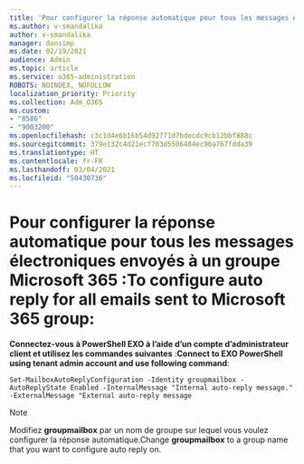 ```yaml
---
title: 'Pour configurer la réponse automatique pour tous les messages électroniques envoyés à un groupe Microsoft 365 :'
ms.author: v-smandalika
author: v-smandalika
manager: dansimp
ms.date: 02/19/2021
audience: Admin
ms.topic: article
ms.service: o365-administration
ROBOTS: NOINDEX, NOFOLLOW
localization_priority: Priority
ms.collection: Adm_O365
ms.custom:
- "8586"
- "9003200"
ms.openlocfilehash: c3c1d4e6b16b54d92771d7bdecdc9cb12bbf888c
ms.sourcegitcommit: 379e132c4d21ecf703d5506484ec96a767fdda39
ms.translationtype: HT
ms.contentlocale: fr-FR
ms.lasthandoff: 03/04/2021
ms.locfileid: "50430736"
---
```

# <a name="to-configure-auto-reply-for-all-emails-sent-to-microsoft-365-group"></a><span data-ttu-id="0d5a3-102">Pour configurer la réponse automatique pour tous les messages électroniques envoyés à un groupe Microsoft 365 :</span><span class="sxs-lookup"><span data-stu-id="0d5a3-102">To configure auto reply for all emails sent to Microsoft 365 group:</span></span>

<span data-ttu-id="0d5a3-103">**Connectez-vous à PowerShell EXO à l’aide d’un compte d’administrateur client et utilisez les commandes suivantes** :</span><span class="sxs-lookup"><span data-stu-id="0d5a3-103">**Connect to EXO PowerShell using tenant admin account and use following command**:</span></span>

`Set-MailboxAutoReplyConfiguration -Identity groupmailbox -AutoReplyState Enabled -InternalMessage "Internal auto-reply message." -ExternalMessage "External auto-reply message`

> [!NOTE]
> <span data-ttu-id="0d5a3-104">Modifiez **groupmailbox** par un nom de groupe sur lequel vous voulez configurer la réponse automatique.</span><span class="sxs-lookup"><span data-stu-id="0d5a3-104">Change **groupmailbox** to a group name that you want to configure auto reply on.</span></span>

